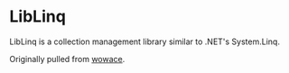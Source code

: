 # LibLinq

LibLinq is a collection management library similar to .NET's System.Linq.

Originally pulled from [wowace](https://www.wowace.com/projects/liblinq-1-0).

